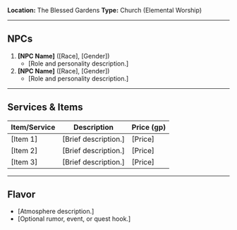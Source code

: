 **Location:** The Blessed Gardens
**Type:** Church (Elemental Worship)

---

## NPCs  
1. **[NPC Name]** ([Race], [Gender])  
   - [Role and personality description.]  
2. **[NPC Name]** ([Race], [Gender])  
   - [Role and personality description.]  

---

## Services & Items  
| Item/Service          | Description                             | Price (gp) |
|-----------------------|-----------------------------------------|------------|
| [Item 1]              | [Brief description.]                    | [Price]    |
| [Item 2]              | [Brief description.]                    | [Price]    |
| [Item 3]              | [Brief description.]                    | [Price]    |

---

## Flavor  
- [Atmosphere description.]  
- [Optional rumor, event, or quest hook.]  